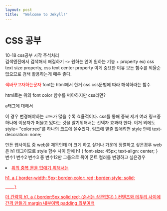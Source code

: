 ```yaml
---
layout: post
title:  "Welcome to Jekyll!"
---
```


# CSS 공부



10-18 css공부 시작  주석처리 <!-- ~ -->   
검색엔진에서 검색해서 해결하기 -> 원하는 언어 원하는 기능 + property
ex) css text size property, css text center property
이게 중요한 이유 모든 함수를 외울순 없으므로 검색 활용하는게 매우 좋다.

<font color="red">색바꾸고자하는문자</font> font는 html에서 한거
css css문법에 따라 해석하라는 함수 
<style> </style> html로는 위의 font color 함수를 써야하지만 css라면?

a태그에 대해서
<style>
  a {
     color:red;
     }
 </style>
이 경우 변경해야하는 코드가 많을 수록 효율적이다. css를 통해 중복 제거
여러 링크중 하나에 이용자가 머물고 있다는 것을 알기위해서는 선택자 효과라 한다.
이거 외에도 style= "color:red"를 하나의 코드에 쓸수있다.
링크에 밑줄 없애려면 style 안에 text-decoration: none;

만든 웹사이트 중 web을 제목인데 더 크게 하고 싶거나 가운데 정렬하고 싶은경우
web은 h1 태그이므로 style 함수 사이 안에
h1 {
     font-size: 45px;
   text-align: center;
    }
변수1
변수2
변수3  중 변수12만 그룹으로 묶어 폰트 컬러를 변경하고 싶은경우 
<li><a href="1.html" class="클래스명">
<style>구문 안에서
."클래스명" {
     color: gray;
   }  앞에 .을 붙여야한다.
그 중 변수2만 함수 순서에 관계없이 색을 바꾸려면
<li><a href="1.html" class="클래스명" id="active">
와 함께
#active {
   color: red;
   } 이러면 #active가 위로 가던 .raw가 위로 가던 똑같다. -> id선택자와 class선택자가 맞붙으면 id가 이긴다
class선택자와 태그 선택자가 붙으면 class가 이긴다. (태그 선택자는 a { ~} 가장 마지막에 있는게 적용된다. 같은 클래스라면 구체적인 것이 포괄적인것보다 우선적이다.  컬렉터 개념 검색 구글 css collector 

박스모델 
테두리 만들기 html 태그 예를 들어 h1이면
<style>
 h1 {
   border-width: 5px; 박스 선의 두께
   border-color: red;
   border-style: solid; 점선 실선 구분
   }
화면 전체를 쓰는 h1은 block level element
자신의 크기 a (Css)는 inline element
display:inline; 으로 쓰면 h1의 css는 자신의 크기만큼만 박스가 생긴다.
display:block:은 a의 css가 화면전체를 쓰게된다.
 <style>
        h1 {
            border-width: 5px;
            border-color: red;
            border-style: solid;

        }
        a {
            border-width: 5px;
            border-color: red;
            border-style: solid;

        }
    </style> 위의 중복 문을 없애기 위해서는
h1, a {
            border-width: 5px;
            border-color: red;
            border-style: solid;

        }
더 간략히
h1, a {
            border:5px solid red; (순서는 상관없다)
        }
  컨텐츠와 테두리 사이에 간격 만들기   margin 내부여백 padding 외부여백
<style> 안에 20px;
padding:
너비 width:100px;

새로운 함수가 사용해도 되는 것인지 caniuse 사이트 이용해서 검색해보기 !중요!

문단 나눌때 <div id="grid">
    <div>NAVIGATION</div>
    <div>ARTICLE</div> 

 <style>
        #grid{
            border: 5px solid pink;
            display: grid;
            grid-template-columns: 150px 1fr;
        }
grid를 통해 좌우로 나누기 가능 grid-template-columns: 150px 1fr;

반응형 디자인이란 화면의 크기에 따라 웹페이지 요소들이 반응해서 최적화된 모양으로 바뀌게 되는것
media 조건만족 쿼리
@media(min-width:800px){                min -> max 로 변경시 상한으로 변경
   div{
   display;none;}
  }

<link rel="stylesheet" href="style.css"  "style.css" 을 링크해서 사용한다.
중요한 이유 중복의 제거 똑같은 style의 긴문단을 또 만들 필요가 없다. 훨씬 효율적 
네트워크적으로 더 적은 트래픽을 사용하는 것이다. 알아서 다운로드해서 적용한다. link 쿼리를 이용하면 
캐싱 = 저장하다라는 뜻 한번 다운받았으면 그 파일이 바뀌기 전까지 저장된 결과를 가져와서 (재접속 할 때)속도를 높이고 
돈을 덜 쓸수 있다. ! 그래서 css파일은 별도로 링크하는것 추천  
유지보수를 편리하게 하고 중복을 덜 쓰고 하는 것이 중요하다. 
오늘 생활코딩 css 파트를 끝냈는데 media는 {괄호를 여러개 여는게 여타 프로그래밍 언어와 유사한 점이 있다는 걸 느꼈고 그래서 언어 하나를 습득하면 다른 거 습득하는데 그리 오래걸리지 않는 다는 걸까?
직접 코드를 보고 (link) 어떻게 트래픽을 절감하고 캐싱하는지 원리를 알게되니 너무 재밌다!! ㅎㅎ html과 css를 복습한 뒤 js로 넘어가야겠다.

또 갑자기 진도가 확나가는 부분이 있었는데 동영상을 잠깐 멈추고 확나간 모양으로 어떻게 하면 바뀔지 차근차근 스스로 고쳐봤다.
따라만 하는 건 쉽지만 배운걸 "정확히" 활용하는 것은 참 어려운것 같다. 
